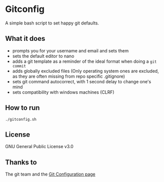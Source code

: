# Gitconfig

A simple bash script to set happy git defaults.

## What it does

* prompts you for your username and email and sets them
* sets the default editor to nano
* adds a git template as a reminder of the ideal format when doing a `git commit`
* adds globally excluded files (Only operating system ones are excluded, as they are often missing from repo specific .gitignore)
* sets git command autocorrect, with 1 second delay to change one's mind
* sets compatibility with windows machines (CLRF)

## How to run

```
./gitconfig.sh
```

## License
GNU General Public License v3.0

## Thanks to
The git team and the [Git Configuration page](https://git-scm.com/book/en/v2/Customizing-Git-Git-Configuration)

